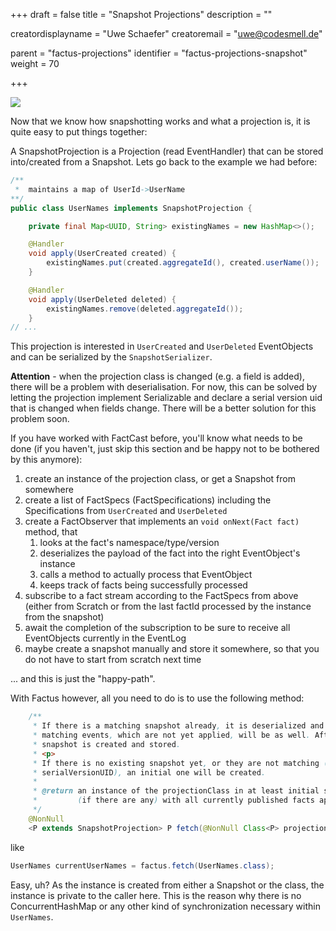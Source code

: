 +++
draft = false
title = "Snapshot Projections"
description = ""


creatordisplayname = "Uwe Schaefer"
creatoremail = "uwe@codesmell.de"


parent = "factus-projections"
identifier = "factus-projections-snapshot"
weight = 70

+++

![](../ph_sp.png)

Now that we know how snapshotting works and what a projection is, it is quite easy to put things together:

A SnapshotProjection is a Projection (read EventHandler) that can be stored into/created from a Snapshot. Lets go back to the example we had before:

```java
/**
 *  maintains a map of UserId->UserName
**/
public class UserNames implements SnapshotProjection {

    private final Map<UUID, String> existingNames = new HashMap<>();

    @Handler
    void apply(UserCreated created) {
        existingNames.put(created.aggregateId(), created.userName());
    }

    @Handler
    void apply(UserDeleted deleted) {
        existingNames.remove(deleted.aggregateId());
    }
// ...
``` 

This projection is interested in `UserCreated` and `UserDeleted` EventObjects and can be serialized by the `SnapshotSerializer`.

**Attention** - when the projection class is changed (e.g. a field is added), there will be a problem with deserialisation.
For now, this can be solved by letting the projection implement Serializable and declare a serial version uid that is changed when fields change.
There will be a better solution for this problem soon.

If you have worked with FactCast before, you'll know what needs to be done (if you haven't, just skip this section and be happy not to be bothered by this anymore):
1. create an instance of the projection class, or get a Snapshot from somewhere
1. create a list of FactSpecs (FactSpecifications) including the Specifications from `UserCreated` and `UserDeleted`
1. create a FactObserver that implements an `void onNext(Fact fact)` method, that
    1. looks at the fact's namespace/type/version
    1. deserializes the payload of the fact into the right EventObject's instance
    1. calls a method to actually process that EventObject
    1. keeps track of facts being successfully processed
1. subscribe to a fact stream according to the FactSpecs from above (either from Scratch or from the last factId processed by the instance from the snapshot)
1. await the completion of the subscription to be sure to receive all EventObjects currently in the EventLog
1. maybe create a snapshot manually and store it somewhere, so that you do not have to start from scratch next time

... and this is just the "happy-path".

With Factus however, all you need to do is to use the following method:

```java
    /**
     * If there is a matching snapshot already, it is deserialized and the
     * matching events, which are not yet applied, will be as well. Afterwards, a new
     * snapshot is created and stored.
     * <p>
     * If there is no existing snapshot yet, or they are not matching (see
     * serialVersionUID), an initial one will be created.
     *
     * @return an instance of the projectionClass in at least initial state, and
     *         (if there are any) with all currently published facts applied.
     */
    @NonNull
    <P extends SnapshotProjection> P fetch(@NonNull Class<P> projectionClass);
```

like

```java
UserNames currentUserNames = factus.fetch(UserNames.class);
```
Easy, uh? As the instance is created from either a Snapshot or the class, the instance is private to the caller here. This is the reason why there is no ConcurrentHashMap or any other kind of synchronization necessary within `UserNames`.
